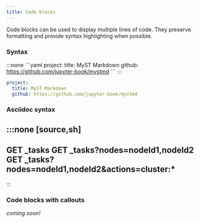 ```yaml
---
title: Code blocks
---
```


Code blocks can be used to display multiple lines of code. They preserve formatting and provide syntax highlighting when possible.

### Syntax

:::none
\`\`\`yaml
project:
  title: MyST Markdown
  github: https://github.com/jupyter-book/mystmd
\`\`\`
:::

```yaml
project:
  title: MyST Markdown
  github: https://github.com/jupyter-book/mystmd
```

### Asciidoc syntax

:::none
[source,sh]
--------------------------------------------------
GET _tasks
GET _tasks?nodes=nodeId1,nodeId2
GET _tasks?nodes=nodeId1,nodeId2&actions=cluster:*
--------------------------------------------------
:::

### Code blocks with callouts

_coming soon!_